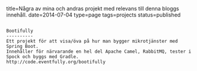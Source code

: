 title=Några av mina och andras projekt med relevans till denna bloggs innehåll.
date=2014-07-04
type=page
tags=projects
status=published
~~~~~~

Bootifully
----------
Ett projekt för att visa/öva på hur man bygger mikrotjänster med Spring Boot.
Innehåller för närvarande en hel del Apache Camel, RabbitMQ, tester i Spock och byggs med Gradle.
http://code.eventfully.org/bootifully

